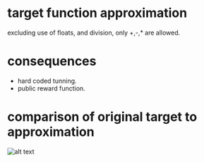 # target function approximation

excluding use of floats, and division, only +,-,* are allowed.

# consequences

- hard coded tunning.
- public reward function.

# comparison of original target to approximation

![alt text](https://github.com/darkrenaissance/darkfi/blob/master/script/research/crypsinous/linearindependence/plot.png?raw=true)

